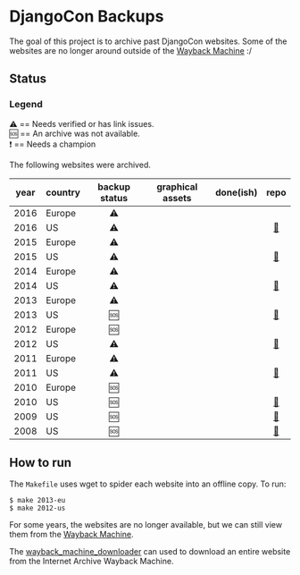 # DjangoCon Backups

The goal of this project is to archive past DjangoCon websites. Some of the websites are no longer
around outside of the [Wayback Machine](https://archive.org/) :/

## Status

### Legend

:warning: == Needs verified or has link issues.<br>
:sos: == An archive was not available.<br>
:exclamation: == Needs a champion

The following websites were archived.

| year | country | backup status | graphical assets | done(ish) | repo                                                             |
| :--: | :------ | :-----------: | ---------------- | --------- | :--------------------------------------------------------------: |
| 2016 | Europe  |   :warning:   |                  |           |                                                                  |
| 2016 | US      |   :warning:   |                  |           | [:construction:](https://github.com/djangocon/2016.djangocon.us) |
| 2015 | Europe  |   :warning:   |                  |           |                                                                  |
| 2015 | US      |   :warning:   |                  |           | [:construction:](https://github.com/djangocon/2015.djangocon.us) |
| 2014 | Europe  |   :warning:   |                  |           |                                                                  |
| 2014 | US      |   :warning:   |                  |           | [:construction:](https://github.com/djangocon/2014.djangocon.us) |
| 2013 | Europe  |   :warning:   |                  |           |                                                                  |
| 2013 | US      |     :sos:     |                  |           | [:construction:](https://github.com/djangocon/2013.djangocon.us) |
| 2012 | Europe  |     :sos:     |                  |           |                                                                  |
| 2012 | US      |   :warning:   |                  |           | [:construction:](https://github.com/djangocon/2012.djangocon.us) |
| 2011 | Europe  |   :warning:   |                  |           |                                                                  |
| 2011 | US      |   :warning:   |                  |           | [:construction:](https://github.com/djangocon/2011.djangocon.us) |
| 2010 | Europe  |     :sos:     |                  |           |                                                                  |
| 2010 | US      |     :sos:     |                  |           | [:construction:](https://github.com/djangocon/2010.djangocon.us) |
| 2009 | US      |     :sos:     |                  |           | [:construction:](https://github.com/djangocon/2009.djangocon.us) |
| 2008 | US      |     :sos:     |                  |           | [:construction:](https://github.com/djangocon/2008.djangocon.us) |

## How to run

The `Makefile` uses wget to spider each website into an offline copy. To run:

```shell
$ make 2013-eu
$ make 2012-us
```

For some years, the websites are no longer available, but we can still view them from the
[Wayback Machine](https://archive.org/).

The [wayback_machine_downloader](https://github.com/hartator/wayback-machine-downloader) can used to
download an entire website from the Internet Archive Wayback Machine.
